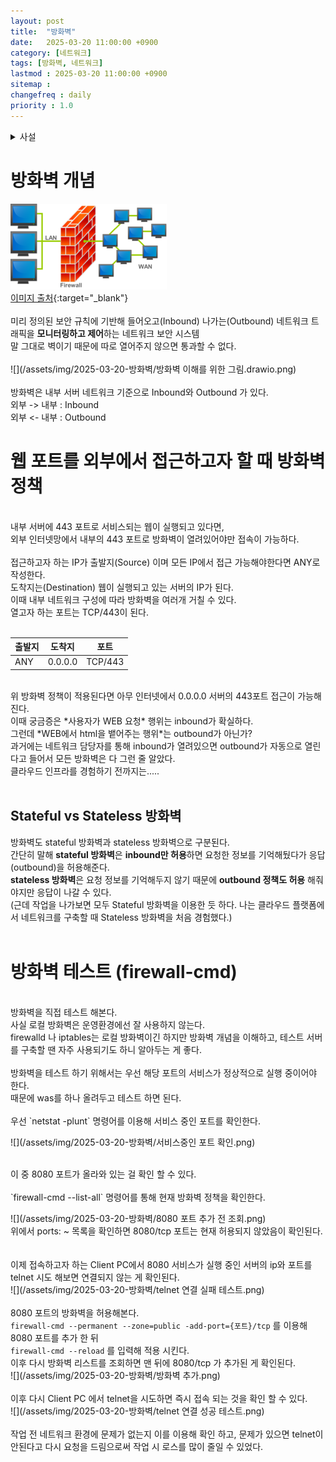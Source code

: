 ```yaml
---
layout: post
title:  "방화벽"
date:   2025-03-20 11:00:00 +0900
category: [네트워크]
tags: [방화벽, 네트워크]
lastmod : 2025-03-20 11:00:00 +0900
sitemap :
changefreq : daily
priority : 1.0
---
```


<details>
<summary>사설</summary>

솔루션 패치 작업을 하러 나가면 서버와 네트워크 구성이 외근지마다 다르다. <br/>
처음 패치를 다니면서 가장 어려웠던건 설치, 기동이 아닌 이 네트워크 관련 이슈였다.<br/>
<br/>
네트워크 관련 지식이 없다시피 하여 삽질도 여러번 했다.<br/>
<br/>
가장 많이 나는 이슈들은 <br/>
- WAS가 정상 기동 되었음에도 클라이언트의 컴퓨터에서는 WAS 에 접속 불가<br/>
- FCM 과 같은 외부 api 호출 불가<br/>
- DNS 문제로 SMTP 를 이용한 메일 발송 불가<br/>
- 통합 DB와의 연결 불가<br/>
등등....<br/>
  <br/><br/>

가장 흔하게 나는 문제는 방화벽으로 인한 문제가 많았고,<br/>
경험치가 쌓이면서 솔루션을 패치 할 환경이 다 구성된게 맞는지 방화벽을 확인하는 방법을 익혔다.<br/>
</details>


# 방화벽 개념

![](/assets/img/2025-03-20-방화벽/방화벽.png)<br/>
[이미지 출처](https://ko.wikipedia.org/wiki/%EB%B0%A9%ED%99%94%EB%B2%BD_(%EB%84%A4%ED%8A%B8%EC%9B%8C%ED%82%B9)){:target="_blank"}
<br/><br/>
미리 정의된 보안 규칙에 기반해 들어오고(Inbound) 나가는(Outbound) 네트워크 트래픽을 **모니터링하고 제어**하는 네트워크 보안 시스템<br/>
말 그대로 벽이기 때문에 따로 열어주지 않으면 통과할 수 없다.<br/>
<br/>
![](/assets/img/2025-03-20-방화벽/방화벽 이해를 위한 그림.drawio.png)<br/>
<br/>
방화벽은 내부 서버 네트워크 기준으로 Inbound와 Outbound 가 있다.<br/>
외부 -> 내부 : Inbound  <br/>
외부 <- 내부 : Outbound <br/>

# 웹 포트를 외부에서 접근하고자 할 때 방화벽 정책
<br/>
내부 서버에 443 포트로 서비스되는 웹이 실행되고 있다면,<br/>
외부 인터넷망에서 내부의 443 포트로 방화벽이 열려있어야만 접속이 가능하다.<br/>
<br/>
접근하고자 하는 IP가 출발지(Source) 이며 모든 IP에서 접근 가능해야한다면 ANY로 작성한다.<br/>
도착지는(Destination) 웹이 실행되고 있는 서버의 IP가 된다.<br/>
이때 내부 네트워크 구성에 따라 방화벽을 여러개 거칠 수 있다.<br/>
열고자 하는 포트는 TCP/443이 된다.<br/>
<br/>

| 출발지 | 도착지     | 포트      |
| --- | ------- | ------- |
| ANY | 0.0.0.0 | TCP/443 |

<br/>
위 방화벽 정책이 적용된다면 아무 인터넷에서 0.0.0.0 서버의 443포트 접근이 가능해진다.<br/>
이때 궁금증은 *사용자가 WEB 요청* 행위는 inbound가 확실하다.<br/>
그런데 *WEB에서 html을 뱉어주는 행위*는 outbound가 아닌가?<br/>
과거에는 네트워크 담당자를 통해 inbound가 열려있으면 outbound가 자동으로 열린다고 들어서 모든 방화벽은 다 그런 줄 알았다.<br/>
클라우드 인프라를 경험하기 전까지는.....<br/>
<br/>

## Stateful vs Stateless 방화벽
방화벽도 stateful 방화벽과 stateless 방화벽으로 구분된다.<br/>
간단히 말해 **stateful 방화벽**은 **inbound만 허용**하면 요청한 정보를 기억해뒀다가 응답(outbound)을 허용해준다.<br/>
**stateless 방화벽**은 요청 정보를 기억해두지 않기 때문에 **outbound 정책도 허용** 해줘야지만 응답이 나갈 수 있다.<br/>
(근데 작업을 나가보면 모두 Stateful 방화벽을 이용한 듯 하다. 나는 클라우드 플랫폼에서 네트워크를 구축할 때 Stateless 방화벽을 처음 경험했다.)<br/>
<br/>

# 방화벽 테스트 (firewall-cmd)

<br/>
방화벽을 직접 테스트 해본다.<br/>
사실 로컬 방화벽은 운영환경에선 잘 사용하지 않는다.<br/>
firewalld 나 iptables는 로컬 방화벽이긴 하지만 방화벽 개념을 이해하고, 테스트 서버를 구축할 땐 자주 사용되기도 하니 알아두는 게 좋다.<br/>
<br/>
방화벽을 테스트 하기 위해서는 우선 해당 포트의 서비스가 정상적으로 실행 중이어야 한다.<br/>
때문에 was를 하나 올려두고 테스트 하면 된다.<br/>
<br/>
우선 `netstat -plunt` 명령어를 이용해 서비스 중인 포트를 확인한다.<br/>

![](/assets/img/2025-03-20-방화벽/서비스중인 포트 확인.png)<br/>

<br/>
이 중 8080 포트가 올라와 있는 걸 확인 할 수 있다.<br/>
<br/>
`firewall-cmd --list-all` 명령어를 통해 현재 방화벽 정책을 확인한다.<br/>

![](/assets/img/2025-03-20-방화벽/8080 포트 추가 전 조회.png) <br/>
위에서 ports: ~ 목록을 확인하면 8080/tcp 포트는 현재 허용되지 않았음이 확인된다.<br/>
<br/>
<br/>
이제 접속하고자 하는 Client PC에서 8080 서비스가 실행 중인 서버의 ip와 포트를 telnet 시도 해보면 연결되지 않는 게 확인된다.<br/>
![](/assets/img/2025-03-20-방화벽/telnet 연결 실패 테스트.png) <br/>
<br/>
8080 포트의 방화벽을 허용해본다.<br/>
`firewall-cmd --permanent --zone=public -add-port={포트}/tcp` 를 이용해 8080 포트를 추가 한 뒤<br/>
`firewall-cmd --reload` 를 입력해 적용 시킨다.<br/>
이후 다시 방화벽 리스트를 조회하면 맨 뒤에 8080/tcp 가 추가된 게 확인된다.<br/>
![](/assets/img/2025-03-20-방화벽/방화벽 추가.png) <br/>
<br/>
이후 다시 Client PC 에서 telnet을 시도하면 즉시 접속 되는 것을 확인 할 수 있다.<br/>
![](/assets/img/2025-03-20-방화벽/telnet 연결 성공 테스트.png) <br/>
<br/>
작업 전 네트워크 환경에 문제가 없는지 이를 이용해 확인 하고, 문제가 있으면 telnet이 안된다고 다시 요청을 드림으로써 작업 시 로스를 많이 줄일 수 있었다.<br/>

